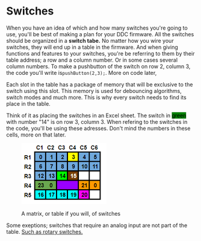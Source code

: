 # Switches

When you have an idea of which and how many switches you're going to use, you'll be best of making a plan for your DDC firmware. All the switches should be organized in a **switch tabe.** No matter how you wire your switches, they will end up in a table in the firmware. And when giving functions and features to your switches, you're be referring to them by their table address; a row and a column number. Or in some cases several column numbers. To make a pushbutton of the switch on row 2, column 3, the code you'll write is`pushButton(2,3);`. More on code later,&#x20;

Each slot in the table has a package of memory that will be exclusive to the switch using this slot. This memory is used for debouncing algorithms, switch modes and much more. This is why every switch needs to find its place in the table.

Think of it as placing the switches in an Excel sheet. The switch in <mark style="background-color:green;">green</mark> with number "14" is on row 3, column 3. When refering to the switches in the code, you'll be using these adresses. Don't mind the numbers in these cells, more on that later.&#x20;

<figure><img src="../../.gitbook/assets/image (3) (1).png" alt=""><figcaption><p>A matrix, or table if you will, of switches</p></figcaption></figure>

Some exeptions; switches that require an analog input are not part of the table. [Such as rotary switches.](../../switch-library/rotary-switches/)
